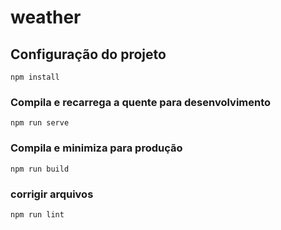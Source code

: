 # weather

## Configuração do projeto

```
npm install
```

### Compila e recarrega a quente para desenvolvimento

```
npm run serve
```

### Compila e minimiza para produção

```
npm run build
```

### corrigir arquivos

```
npm run lint
```
